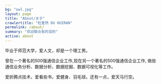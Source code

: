 ```yaml
---
bg: "owl.jpg"
layout: page
title: "About/关于"
crawlertitle: "杜奎然 DU KUIRAN"
permalink: /about/
summary: "欢迎聊点有的没的"
active: about
---
```


毕业于师范大学，爱人文，却是一个理工男。

曾在一个著名的500强通信企业工作,现在另一个著名的500强通信企业工作, 做些通信业务分析、数据分析、数据挖掘、数据可视化等工作。

爱折腾点技术，爱看些书，爱健身、羽毛球。还有一点，爱天马行空。
